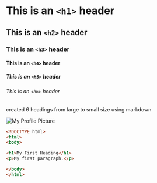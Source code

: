 # This is an `<h1>` header

## This is an `<h2>` header

### This is an `<h3>` header

#### This is an `<h4>` header

##### This is an `<h5>` header

###### This is an `<h6>` header


created 6 headings from large to small size using markdown



![My Profile Picture](https://avatars.githubusercontent.com/u/81468620?v=4)


``` html
<!DOCTYPE html>
<html>
<body>

<h1>My First Heading</h1>
<p>My first paragraph.</p>

</body>
</html>
```
